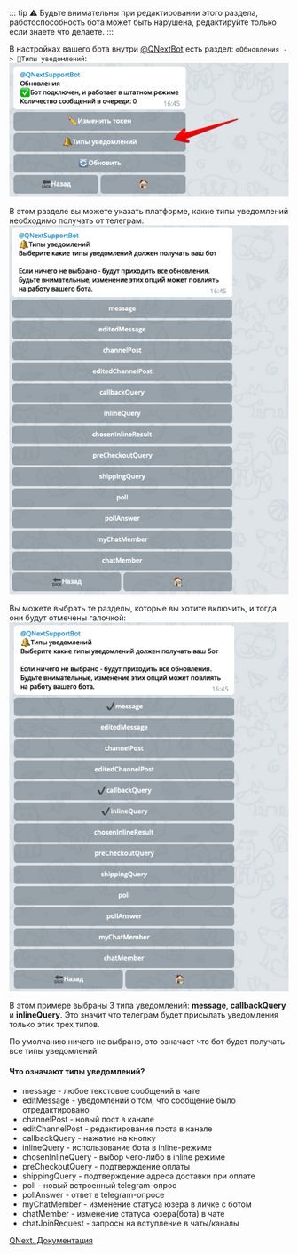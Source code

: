 ::: tip
⚠️ Будьте внимательны при редактировании этого раздела, работоспособность бота может быть нарушена, редактируйте только если знаете что делаете.
:::

В настройках вашего бота внутри [@QNextBot](https://t.me/qnextbot) есть раздел: `⚙️Обновления -> 🔔Типы уведомлений`:
![](./1.png)

В этом разделе вы можете указать платформе, какие типы уведомлений необходимо получать от телеграм:
![](./2.png)

Вы можете выбрать те разделы, которые вы хотите включить, и тогда они будут отмечены галочкой:
![](./3.png)

В этом примере выбраны 3 типа уведомлений: **message**, **callbackQuery** и **inlineQuery**. Это значит что телеграм будет присылать уведомления только этих трех типов.

По умолчанию ничего не выбрано, это означает что бот будет получать все типы  уведомлений. 
#### Что означают типы уведомлений?
* message - любое текстовое сообщений в чате
* editMessage - уведомлений о том, что сообщение было отредактировано
* channelPost - новый пост в канале
* editChannelPost - редактирование поста в канале
* callbackQuery - нажатие на кнопку
* inlineQuery - использование бота в inline-режиме
* chosenInlineQuery - выбор чего-либо в inline режиме
* preCheckoutQuery - подтверждение оплаты
* shippingQuery - подтверждение адреса доставки при оплате
* poll - новый встроенный telegram-опрос
* pollAnswer - ответ в telegram-опросе
* myChatMember - изменение статуса юзера в личке с ботом
* chatMember - изменение статуса юзера(бота) в чате
* chatJoinRequest - запросы на вступление в чаты/каналы



[QNext. Документация](/docs-test/ph/QNext-admin-documentation-05-08)





